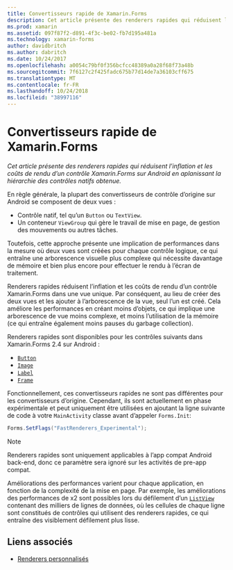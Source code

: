 ```yaml
---
title: Convertisseurs rapide de Xamarin.Forms
description: Cet article présente des renderers rapides qui réduisent l’inflation et les coûts de rendu d’un contrôle Xamarin.Forms sur Android en aplanissant la hiérarchie des contrôles natifs obtenue.
ms.prod: xamarin
ms.assetid: 097f87f2-d891-4f3c-be02-fb7d195a481a
ms.technology: xamarin-forms
author: davidbritch
ms.author: dabritch
ms.date: 10/24/2017
ms.openlocfilehash: a0054c79bf0f356bcfcc48389a0a28f68f73a48b
ms.sourcegitcommit: 7f6127c2f425fadc675b77d14de7a36103cff675
ms.translationtype: MT
ms.contentlocale: fr-FR
ms.lasthandoff: 10/24/2018
ms.locfileid: "38997116"
---
```

# <a name="xamarinforms-fast-renderers"></a>Convertisseurs rapide de Xamarin.Forms

_Cet article présente des renderers rapides qui réduisent l’inflation et les coûts de rendu d’un contrôle Xamarin.Forms sur Android en aplanissant la hiérarchie des contrôles natifs obtenue._

En règle générale, la plupart des convertisseurs de contrôle d’origine sur Android se composent de deux vues :

- Contrôle natif, tel qu’un `Button` ou `TextView`.
- Un conteneur `ViewGroup` qui gère le travail de mise en page, de gestion des mouvements ou autres tâches.

Toutefois, cette approche présente une implication de performances dans la mesure où deux vues sont créées pour chaque contrôle logique, ce qui entraîne une arborescence visuelle plus complexe qui nécessite davantage de mémoire et bien plus encore pour effectuer le rendu à l’écran de traitement.

Renderers rapides réduisent l’inflation et les coûts de rendu d’un contrôle Xamarin.Forms dans une vue unique. Par conséquent, au lieu de créer des deux vues et les ajouter à l’arborescence de la vue, seul l’un est créé. Cela améliore les performances en créant moins d’objets, ce qui implique une arborescence de vue moins complexe, et moins l’utilisation de la mémoire (ce qui entraîne également moins pauses du garbage collection).

Renderers rapides sont disponibles pour les contrôles suivants dans Xamarin.Forms 2.4 sur Android :

- [`Button`](xref:Xamarin.Forms.Button)
- [`Image`](xref:Xamarin.Forms.Image)
- [`Label`](xref:Xamarin.Forms.Label)
- [`Frame`](xref:Xamarin.Forms.Frame)

Fonctionnellement, ces convertisseurs rapides ne sont pas différentes pour les convertisseurs d’origine. Cependant, ils sont actuellement en phase expérimentale et peut uniquement être utilisées en ajoutant la ligne suivante de code à votre `MainActivity` classe avant d’appeler `Forms.Init`:

```csharp
Forms.SetFlags("FastRenderers_Experimental");
```

> [!NOTE]
> Renderers rapides sont uniquement applicables à l’app compat Android back-end, donc ce paramètre sera ignoré sur les activités de pre-app compat.

Améliorations des performances varient pour chaque application, en fonction de la complexité de la mise en page. Par exemple, les améliorations des performances de x2 sont possibles lors du défilement d’un [ `ListView` ](xref:Xamarin.Forms.ListView) contenant des milliers de lignes de données, où les cellules de chaque ligne sont constitués de contrôles qui utilisent des renderers rapides, ce qui entraîne des visiblement défilement plus lisse.


## <a name="related-links"></a>Liens associés

- [Renderers personnalisés](~/xamarin-forms/app-fundamentals/custom-renderer/index.md)
